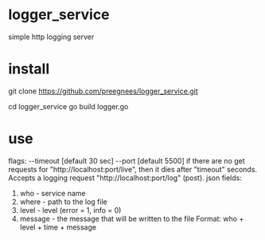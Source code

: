 # logger_service
simple http logging server
# install
git clone https://github.com/preegnees/logger_service.git

cd logger_service
go build logger.go
# use
flags: --timeout <x> [default 30 sec] --port <y> [default 5500]
if there are no get requests for "http://localhost:port/live", then it dies after "timeout" seconds.
Accepts a logging request "http://localhost:port/log" (post).
json fields:
1) who - service name
2) where - path to the log file
3) level - level (error = 1, info = 0)
4) message - the message that will be written to the file
Format: who + level + time + message

